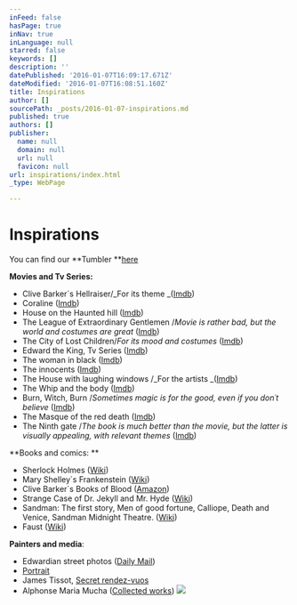 ```yaml
---
inFeed: false
hasPage: true
inNav: true
inLanguage: null
starred: false
keywords: []
description: ''
datePublished: '2016-01-07T16:09:17.671Z'
dateModified: '2016-01-07T16:08:51.160Z'
title: Inspirations
author: []
sourcePath: _posts/2016-01-07-inspirations.md
published: true
authors: []
publisher:
  name: null
  domain: null
  url: null
  favicon: null
url: inspirations/index.html
_type: WebPage

---
```

# Inspirations

You can find our **Tumbler **[here][0]

**Movies and Tv Series:**

* Clive Barker\`s Hellraiser/_For its theme _([Imdb][1]) 
* Coraline ([Imdb][2])
* House on the Haunted hill ([Imdb][3]) 
* The League of Extraordinary Gentlemen /_Movie is rather bad, but the world and costumes are great_ ([Imdb][4])
* The City of Lost Children/_For its mood and costumes_ ([Imdb][5])
* Edward the King, Tv Series ([Imdb][6])
* The woman in black ([Imdb][7])
* The innocents ([Imdb][8])
* The House with laughing windows /_For the artists _([Imdb][9])
* The Whip and the body ([Imdb][10])
* Burn, Witch, Burn /_Sometimes magic is for the good, even if you don´t believe_ ([Imdb][11])
* The Masque of the red death ([Imdb][12])
* The Ninth gate /_The book is much better than the movie, but the latter is visually appealing, with relevant themes_ ([Imdb][13])

**Books and comics: **

* Sherlock Holmes ([Wiki][14]) 
* Mary Shelley\`s Frankenstein ([Wiki][15])
* Clive Barker\`s Books of Blood ([Amazon][16])
* Strange Case of Dr. Jekyll and Mr. Hyde ([Wiki][17])
* Sandman: The first story, Men of good fortune, Calliope, Death and Venice, Sandman Midnight Theatre. ([Wiki][18])
* Faust ([Wiki][19])

**Painters and media**:

* Edwardian street photos ([Daily Mail][20])
* [Portrait][21]
* James Tissot, [Secret rendez-vuos ][22]
* Alphonse Maria Mucha ([Collected works][23])
![](https://the-grid-user-content.s3-us-west-2.amazonaws.com/6783b5d3-f4b1-41e5-9c05-b5cd776333f9.png)

[0]: adlucem-larp.tumblr.com/
[1]: http://www.imdb.com/title/tt0093177/?ref_=nv_sr_1
[2]: http://www.imdb.com/title/tt0327597/?ref_=fn_al_tt_1
[3]: http://www.imdb.com/title/tt0051744/
[4]: http://www.imdb.com/title/tt0311429/?ref_=nv_sr_5
[5]: http://www.imdb.com/title/tt0112682/?ref_=nv_sr_1
[6]: http://www.imdb.com/title/tt0072925/
[7]: http://www.imdb.com/title/tt1596365/
[8]: http://www.imdb.com/title/tt0055018/
[9]: http://www.imdb.com/title/tt0074287/
[10]: http://www.imdb.com/title/tt0057078/
[11]: http://www.imdb.com/title/tt0056279/
[12]: http://www.imdb.com/title/tt0058333/
[13]: http://www.imdb.com/title/tt0142688/
[14]: https://en.wikipedia.org/wiki/Sherlock_Holmes
[15]: https://en.wikipedia.org/wiki/Frankenstein
[16]: http://www.amazon.com/Books-Blood-Vols-Clive-Barker/dp/0425165582
[17]: https://en.wikipedia.org/wiki/Strange_Case_of_Dr_Jekyll_and_Mr_Hyde
[18]: https://en.wikipedia.org/wiki/The_Sandman_(Vertigo)
[19]: https://en.wikipedia.org/wiki/Faust
[20]: http://www.dailymail.co.uk/femail/article-2173872/Edwardian-street-style-Astonishing-amateur-images-capture-fashion-women-London-Paris-century-ago.html
[21]: https://upload.wikimedia.org/wikipedia/commons/3/3a/Signac_-_Portrait_de_F%C3%A9lix_F%C3%A9n%C3%A9on.jpg
[22]: https://upload.wikimedia.org/wikipedia/commons/5/56/James_Tissot_-_Le_rendez_vous_secret.JPG
[23]: http://www.alfonsmucha.org/